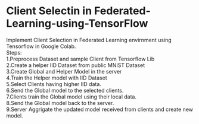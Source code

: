 # Client Selectin in Federated-Learning-using-TensorFlow
Implement Client Selection in Federated Learning envirnment using Tensorflow in Google Colab. <br>
Steps: <br>
1.Preprocess Dataset and sample Client from Tensorflow Lib <br>
2.Create a helper IID Dataset from public MNIST Dataset <br>
3.Create Global and Helper Model in the server <br>
4.Train the Helper model with IID Dataset <br>
5.Select Clients having higher IID data.<br>
6.Send the Global model to the selected clients. <br>
7.Clients train the Global model using their local data. <br>
8.Send the Global model back to the server. <br>
9.Server Aggrigate the updated model received from clients and create new model. <br>
